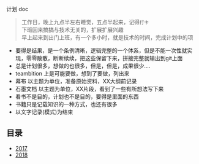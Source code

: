 计划 doc
> 工作日，晚上九点半左右睡觉，五点半起来，记得`打卡`   
> 下班回来搞搞与技术无关的，扩展扩展兴趣   
> 早上起来到出门上班，有一个多小时，就是技术的时间，完成计划中的项

- 要得是结果，是一个条例清晰，逻辑完整的一个体系，但是不能一次性就实现，零零散散，断断续续，把这些保留下来，拼接完整就输出到git上面
- 总是计划很多，想做的也很多，但是，但是，成果很少....
- teambition 上是可能要做，想到了要做，列出来
- 幕布 以主题为单位，准备原始资料，XX大纲前记录
- 石墨文档 以主题为单位，XX片段，看到了一些有所想法写下来
- 看书不是目的，计划也不是目的，要得是里面的东西
- 书籍只是记载知识的一种方式，也还有很多
- 以文字记录(模式)为结束

##  目录
-   [2017](2017/README.md)
-   [2018](2018/README.md)